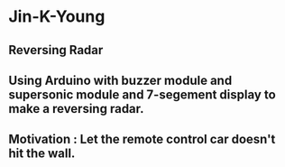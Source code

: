 # Jin-K-Young
## Reversing Radar
## Using Arduino with buzzer module and supersonic module and 7-segement display to make a reversing radar.
## Motivation : Let the remote control car doesn't hit the wall.

